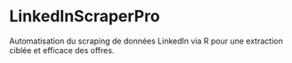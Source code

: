 # LinkedInScraperPro
Automatisation du scraping de données LinkedIn via R pour une extraction ciblée et efficace des offres.
